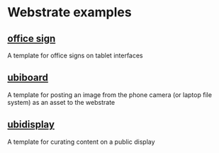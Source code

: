 # Webstrate examples

## [office sign](office-sign-public.html)

A template for office signs on tablet interfaces

## [ubiboard](ubiboard.html)

A template for posting an image from the phone camera (or laptop file system) as an asset to the webstrate

## [ubidisplay](publicdisplay.html)

A template for curating content on a public display
